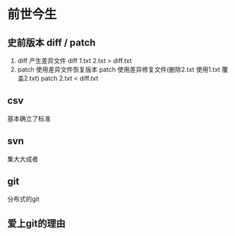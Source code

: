 # 前世今生
## 史前版本 diff / patch
1. diff 产生差异文件 diff 1.txt 2.txt > diff.txt
2. patch 使用差异文件恢复版本
patch 使用差异修复文件(删除2.txt 使用1.txt 覆盖2.txt)
patch 2.txt < diff.txt
## csv
基本确立了标准
## svn
集大大成者
## git
分布式的git 
## 爱上git的理由